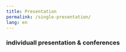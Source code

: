 ```yaml
---
title: Presentation
permalink: /single-presentation/
lang: en
---
```


### individuall presentation & conferences 

